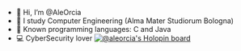 - 👋 Hi, I’m @AleOrcia
- 👀 I study Computer Engineering (Alma Mater Studiorum Bologna)
- 🌱 Known programming languages: C and Java
- 💻 CyberSecurity lover
[![@aleorcia's Holopin board](https://holopin.me/aleorcia)](https://holopin.io/@aleorcia)
